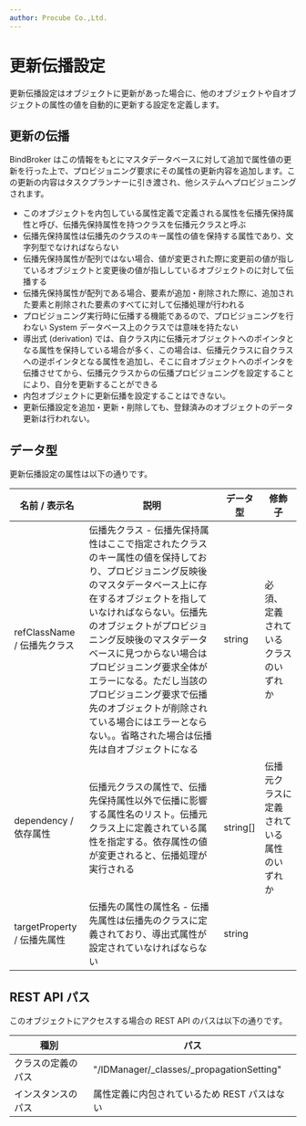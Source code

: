 ```yaml
---
author: Procube Co.,Ltd.
---
```


# 更新伝播設定

更新伝播設定はオブジェクトに更新があった場合に、他のオブジェクトや自オブジェクトの属性の値を自動的に更新する設定を定義します。

## 更新の伝播

BindBroker はこの情報をもとにマスタデータベースに対して追加で属性値の更新を行った上で、プロビジョニング要求にその属性の更新内容を追加します。この更新の内容はタスクプランナーに引き渡され、他システムへプロビジョニングされます。

-   このオブジェクトを内包している属性定義で定義される属性を伝播先保持属性と呼び、伝播先保持属性を持つクラスを伝播元クラスと呼ぶ
-   伝播先保持属性は伝播先のクラスのキー属性の値を保持する属性であり、文字列型でなければならない
-   伝播先保持属性が配列ではない場合、値が変更された際に変更前の値が指しているオブジェクトと変更後の値が指ししているオブジェクトのに対して伝播する
-   伝播先保持属性が配列である場合、要素が追加・削除された際に、追加された要素と削除された要素のすべてに対して伝播処理が行われる
-   プロビジョニング実行時に伝播する機能であるので、プロビジョニングを行わない System データベース上のクラスでは意味を持たない
-   導出式 \(derivation\) では、自クラス内に伝播元オブジェクトへのポインタとなる属性を保持している場合が多く、この場合は、伝播元クラスに自クラスへの逆ポインタとなる属性を追加し、そこに自オブジェクトへのポインタを伝播させてから、伝播元クラスからの伝播プロビジョニングを設定することにより、自分を更新することができる
-   内包オブジェクトに更新伝播を設定することはできない。
-   更新伝播設定を追加・更新・削除しても、登録済みのオブジェクトのデータ更新は行われない。

## データ型

更新伝播設定の属性は以下の通りです。

|名前 / 表示名|説明|データ型|修飾子|
|--------|---|----|---|
|refClassName / 伝播先クラス|伝播先クラス -   伝播先保持属性はここで指定されたクラスのキー属性の値を保持しており、プロビジョニング反映後のマスタデータベース上に存在するオブジェクトを指していなければならない。伝播先のオブジェクトがプロビジョニング反映後のマスタデータベースに見つからない場合はプロビジョニング要求全体がエラーになる。ただし当該のプロビジョニング要求で伝播先のオブジェクトが削除されている場合にはエラーとならない。。省略された場合は伝播先は自オブジェクトになる|string|必須、定義されているクラスのいずれか|
|dependency / 依存属性|伝播元クラスの属性で、伝播先保持属性以外で伝播に影響する属性名のリスト。伝播元クラス上に定義されている属性を指定する。依存属性の値が変更されると、伝播処理が実行される|string\[\]| 伝播元クラスに定義されている属性のいずれか|
|targetProperty / 伝播先属性|伝播先の属性の属性名 -   伝播先属性は伝播先のクラスに定義されており、導出式属性が設定されていなければならない|string| |

## REST API パス

このオブジェクトにアクセスする場合の REST API のパスは以下の通りです。

|種別|パス|
|---|---|
|クラスの定義のパス|"/IDManager/\_classes/\_propagationSetting"|
|インスタンスのパス|属性定義に内包されているため REST パスはない|
